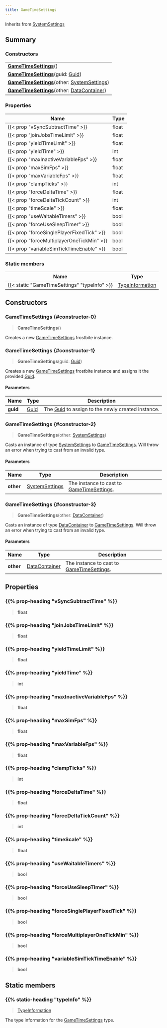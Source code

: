 ```yaml
---
title: GameTimeSettings
---
```


Inherits from 
[SystemSettings](/vext/ref/fb/systemsettings)

## Summary
### Constructors
| |
| ----------- |
| **[GameTimeSettings](#constructor-0)**() |
| **[GameTimeSettings](#constructor-1)**(guid: [Guid](/vext/ref/shared/class/guid)) |
| **[GameTimeSettings](#constructor-2)**(other: [SystemSettings](/vext/ref/fb/systemsettings)) |
| **[GameTimeSettings](#constructor-3)**(other: [DataContainer](/vext/ref/shared/class/datacontainer)) |

### Properties
| Name | Type |
| ---- | ---- |
| {{< prop "vSyncSubtractTime" >}} | float |
| {{< prop "joinJobsTimeLimit" >}} | float |
| {{< prop "yieldTimeLimit" >}} | float |
| {{< prop "yieldTime" >}} | int |
| {{< prop "maxInactiveVariableFps" >}} | float |
| {{< prop "maxSimFps" >}} | float |
| {{< prop "maxVariableFps" >}} | float |
| {{< prop "clampTicks" >}} | int |
| {{< prop "forceDeltaTime" >}} | float |
| {{< prop "forceDeltaTickCount" >}} | int |
| {{< prop "timeScale" >}} | float |
| {{< prop "useWaitableTimers" >}} | bool |
| {{< prop "forceUseSleepTimer" >}} | bool |
| {{< prop "forceSinglePlayerFixedTick" >}} | bool |
| {{< prop "forceMultiplayerOneTickMin" >}} | bool |
| {{< prop "variableSimTickTimeEnable" >}} | bool |

### Static members
| Name | Type |
| ---- | ---- |
| {{< static "GameTimeSettings" "typeInfo" >}} | [TypeInformation](/vext/ref/shared/class/typeinformation) |

## Constructors
### GameTimeSettings {#constructor-0}
> **GameTimeSettings**()

Creates a new [GameTimeSettings](/vext/ref/fb/gametimesettings) frostbite instance.

### GameTimeSettings {#constructor-1}
> **GameTimeSettings**(guid: [Guid](/vext/ref/shared/class/guid))

Creates a new [GameTimeSettings](/vext/ref/fb/gametimesettings) frostbite instance and assigns it the provided [Guid](/vext/ref/shared/class/guid).

#### Parameters
| Name | Type | Description |
| ---- | ---- | ----------- |
| **guid** | [Guid](/vext/ref/shared/class/guid) | The [Guid](/vext/ref/shared/class/guid) to assign to the newly created instance. |

### GameTimeSettings {#constructor-2}
> **GameTimeSettings**(other: [SystemSettings](/vext/ref/fb/systemsettings))

Casts an instance of type [SystemSettings](/vext/ref/fb/systemsettings) to [GameTimeSettings](/vext/ref/fb/gametimesettings). Will throw an error when trying to cast from an invalid type.

#### Parameters
| Name | Type | Description |
| ---- | ---- | ----------- |
| **other** | [SystemSettings](/vext/ref/fb/systemsettings) | The instance to cast to [GameTimeSettings](/vext/ref/fb/gametimesettings). |

### GameTimeSettings {#constructor-3}
> **GameTimeSettings**(other: [DataContainer](/vext/ref/shared/class/datacontainer))

Casts an instance of type [DataContainer](/vext/ref/shared/class/datacontainer) to [GameTimeSettings](/vext/ref/fb/gametimesettings). Will throw an error when trying to cast from an invalid type.

#### Parameters
| Name | Type | Description |
| ---- | ---- | ----------- |
| **other** | [DataContainer](/vext/ref/shared/class/datacontainer) | The instance to cast to [GameTimeSettings](/vext/ref/fb/gametimesettings). |

## Properties
### {{% prop-heading "vSyncSubtractTime" %}}
> **float**

### {{% prop-heading "joinJobsTimeLimit" %}}
> **float**

### {{% prop-heading "yieldTimeLimit" %}}
> **float**

### {{% prop-heading "yieldTime" %}}
> **int**

### {{% prop-heading "maxInactiveVariableFps" %}}
> **float**

### {{% prop-heading "maxSimFps" %}}
> **float**

### {{% prop-heading "maxVariableFps" %}}
> **float**

### {{% prop-heading "clampTicks" %}}
> **int**

### {{% prop-heading "forceDeltaTime" %}}
> **float**

### {{% prop-heading "forceDeltaTickCount" %}}
> **int**

### {{% prop-heading "timeScale" %}}
> **float**

### {{% prop-heading "useWaitableTimers" %}}
> **bool**

### {{% prop-heading "forceUseSleepTimer" %}}
> **bool**

### {{% prop-heading "forceSinglePlayerFixedTick" %}}
> **bool**

### {{% prop-heading "forceMultiplayerOneTickMin" %}}
> **bool**

### {{% prop-heading "variableSimTickTimeEnable" %}}
> **bool**

## Static members
### {{% static-heading "typeInfo" %}}
> [TypeInformation](/vext/ref/shared/class/typeinformation)

The type information for the [GameTimeSettings](/vext/ref/fb/gametimesettings) type.

